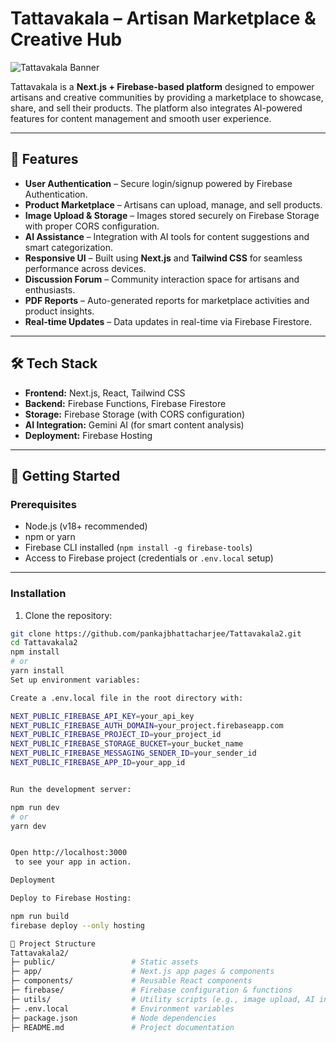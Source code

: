 # Tattavakala – Artisan Marketplace & Creative Hub

![Tattavakala Banner](path-to-your-image) <!-- optional banner image -->

Tattavakala is a **Next.js + Firebase-based platform** designed to empower artisans and creative communities by providing a marketplace to showcase, share, and sell their products. The platform also integrates AI-powered features for content management and smooth user experience.

---

## 🌟 Features

- **User Authentication** – Secure login/signup powered by Firebase Authentication.
- **Product Marketplace** – Artisans can upload, manage, and sell products.
- **Image Upload & Storage** – Images stored securely on Firebase Storage with proper CORS configuration.
- **AI Assistance** – Integration with AI tools for content suggestions and smart categorization.
- **Responsive UI** – Built using **Next.js** and **Tailwind CSS** for seamless performance across devices.
- **Discussion Forum** – Community interaction space for artisans and enthusiasts.
- **PDF Reports** – Auto-generated reports for marketplace activities and product insights.
- **Real-time Updates** – Data updates in real-time via Firebase Firestore.

---

## 🛠 Tech Stack

- **Frontend:** Next.js, React, Tailwind CSS  
- **Backend:** Firebase Functions, Firebase Firestore  
- **Storage:** Firebase Storage (with CORS configuration)  
- **AI Integration:** Gemini AI (for smart content analysis)  
- **Deployment:** Firebase Hosting

---

## 🚀 Getting Started

### Prerequisites

- Node.js (v18+ recommended)  
- npm or yarn  
- Firebase CLI installed (`npm install -g firebase-tools`)  
- Access to Firebase project (credentials or `.env.local` setup)

---

### Installation

1. Clone the repository:

```bash
git clone https://github.com/pankajbhattacharjee/Tattavakala2.git
cd Tattavakala2
npm install
# or
yarn install
Set up environment variables:

Create a .env.local file in the root directory with:

NEXT_PUBLIC_FIREBASE_API_KEY=your_api_key
NEXT_PUBLIC_FIREBASE_AUTH_DOMAIN=your_project.firebaseapp.com
NEXT_PUBLIC_FIREBASE_PROJECT_ID=your_project_id
NEXT_PUBLIC_FIREBASE_STORAGE_BUCKET=your_bucket_name
NEXT_PUBLIC_FIREBASE_MESSAGING_SENDER_ID=your_sender_id
NEXT_PUBLIC_FIREBASE_APP_ID=your_app_id


Run the development server:

npm run dev
# or
yarn dev


Open http://localhost:3000
 to see your app in action.

Deployment

Deploy to Firebase Hosting:

npm run build
firebase deploy --only hosting

📁 Project Structure
Tattavakala2/
├─ public/                 # Static assets
├─ app/                    # Next.js app pages & components
├─ components/             # Reusable React components
├─ firebase/               # Firebase configuration & functions
├─ utils/                  # Utility scripts (e.g., image upload, AI integration)
├─ .env.local              # Environment variables
├─ package.json            # Node dependencies
├─ README.md               # Project documentation
